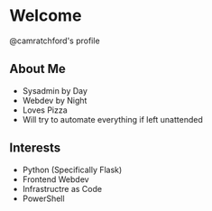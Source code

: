 #  Welcome
@camratchford's profile


## About Me
- Sysadmin by Day
- Webdev by Night
- Loves Pizza
- Will try to automate everything if left unattended

## Interests
- Python (Specifically Flask)
- Frontend Webdev
- Infrastructre as Code
- PowerShell


<!---
camratchford/camratchford is a ✨ special ✨ repository because its `README.md` (this file) appears on your GitHub profile.
You can click the Preview link to take a look at your changes.
--->
